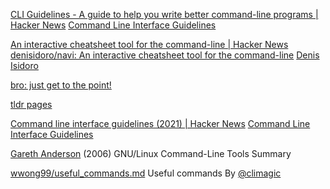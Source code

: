 
[CLI Guidelines - A guide to help you write better command-line programs | Hacker News](https://news.ycombinator.com/item?id=25304257)
[Command Line Interface Guidelines](https://clig.dev/)

[An interactive cheatsheet tool for the command-line | Hacker News](https://news.ycombinator.com/item?id=21032136)
[denisidoro/navi: An interactive cheatsheet tool for the command-line](https://github.com/denisidoro/navi)
[Denis Isidoro](https://denisidoro.github.io/)

[bro: just get to the point!](http://bropages.org/)

[tldr pages](https://tldr.sh/)

[Command line interface guidelines (2021) | Hacker News](https://news.ycombinator.com/item?id=39273932)
[Command Line Interface Guidelines](https://clig.dev/)

[Gareth Anderson](http://www.tldp.org/LDP/GNU-Linux-Tools-Summary/html/index.html)
(2006) GNU/Linux Command-Line Tools Summary

[wwong99/useful_commands.md](https://github.com/wwong99/pentest-notes/blob/9a9d4117cebf06597c050904b387fd14ab59096f/os/useful_commands.md)
Useful commands By [@climagic](https://twitter.com/climagic)

